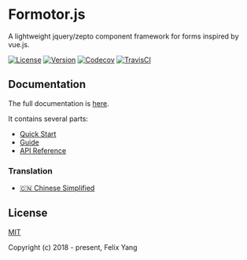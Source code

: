 # Formotor.js

A lightweight jquery/zepto component framework for forms inspired by vue.js.

[![License](https://img.shields.io/npm/l/formotor.svg)](https://www.npmjs.com/package/formotor)
[![Version](https://img.shields.io/npm/v/formotor.svg)](https://www.npmjs.com/package/formotor)
[![Codecov](https://codecov.io/gh/felixpy/formotor/branch/dev/graph/badge.svg)](https://codecov.io/gh/felixpy/formotor)
[![TravisCI](https://travis-ci.org/felixpy/formotor.svg?branch=dev)](https://travis-ci.org/felixpy/formotor)

## Documentation

The full documentation is [here](https://felixpy.github.io/formotor).

It contains several parts:

- [Quick Start](https://felixpy.github.io/formotor/#/intro)
- [Guide](https://felixpy.github.io/formotor/#/component)
- [API Reference](https://felixpy.github.io/formotor/#/api)

### Translation

- [:cn: Chinese Simplified](https://felixpy.github.io/formotor/#/zh-cn/)

## License

[MIT](http://opensource.org/licenses/MIT)

Copyright (c) 2018 - present, Felix Yang